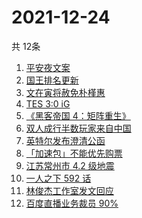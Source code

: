 # 2021-12-24
  共 12条

  <!-- BEGIN -->
  <!-- 最后更新时间:Fri Dec 24 2021 13:19:42 GMT+0000 (Coordinated Universal Time) -->
  1. [平安夜文案](https://www.zhihu.com/search?q=平安夜)
1. [国王排名更新](https://www.zhihu.com/search?q=国王排名)
1. [文在寅将赦免朴槿惠](https://www.zhihu.com/search?q=朴槿惠)
1. [TES 3:0 iG](https://www.zhihu.com/search?q=tes)
1. [《黑客帝国 4：矩阵重生》](https://www.zhihu.com/search?q=黑客帝国4)
1. [双人成行半数玩家来自中国](https://www.zhihu.com/search?q=双人成行)
1. [英特尔发布澄清公函](https://www.zhihu.com/search?q=英特尔)
1. [「加速包」不能优先购票](https://www.zhihu.com/search?q=加速包)
1. [江苏常州市 4.2 级地震](https://www.zhihu.com/search?q=江苏地震)
1. [一人之下 592 话](https://www.zhihu.com/search?q=一人之下)
1. [林俊杰工作室发文回应](https://www.zhihu.com/search?q=林俊杰)
1. [百度直播业务裁员 90%](https://www.zhihu.com/search?q=百度裁员)
  <!-- END -->
  